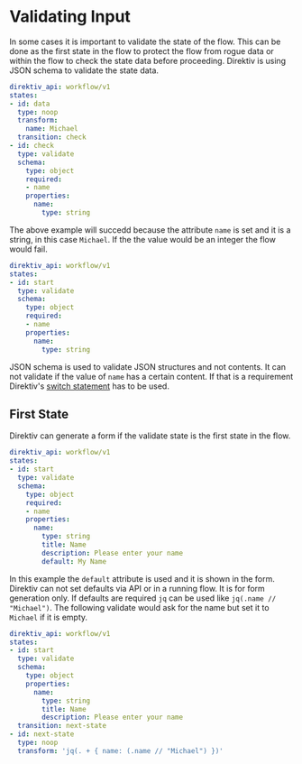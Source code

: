 # Validating Input

In some cases it is important to validate the state of the flow. This can be done as the first state in the flow to protect the flow from rogue data or within the flow to check the state data before proceeding. Direktiv is using JSON schema to validate the state data.

```yaml title="Check Attribute"
direktiv_api: workflow/v1
states:
- id: data
  type: noop
  transform: 
    name: Michael
  transition: check
- id: check
  type: validate
  schema:
    type: object
    required: 
    - name
    properties:
      name:
        type: string
```

The above example will succedd because the attribute `name` is set and it is a string, in this case `Michael`. If the the value would be an integer the flow would fail.


```yaml title="Failed Attribute"
direktiv_api: workflow/v1
states:
- id: start
  type: validate
  schema:
    type: object
    required: 
    - name
    properties:
      name:
        type: string
```

JSON schema is used to validate JSON structures and not contents. It can not validate if the value of `name` has a certain content. If that is a requirement Direktiv's [switch statement](../spec/workflow-yaml/switch.md) has to be used. 

## First State

Direktiv can generate a form if the validate state is the first state in the flow. 

```yaml title="Validate Form"
direktiv_api: workflow/v1
states:
- id: start
  type: validate
  schema:
    type: object
    required: 
    - name
    properties:
      name:
        type: string
        title: Name
        description: Please enter your name
        default: My Name
```

In this example the `default` attribute is used and it is shown in the form. Direktiv can not set defaults via API or in a running flow. It is for  form generation only. If defaults are required `jq` can be used like `jq(.name // "Michael")`. The following validate would ask for the name but set it to `Michael` if it is empty.

```yaml title="Setting Defaults"
direktiv_api: workflow/v1
states:
- id: start
  type: validate
  schema:
    type: object
    properties:
      name:
        type: string
        title: Name
        description: Please enter your name
  transition: next-state
- id: next-state
  type: noop
  transform: 'jq(. + { name: (.name // "Michael") })'
```